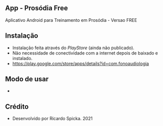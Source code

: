 ## App - Prosódia Free

Aplicativo Android para Treinamento em Prosódia - Versao FREE

## Instalação
- Instalação feita através do *PlayStore* (ainda não publicado).
- Não necessidade de conectividade com a internet depois de baixado e instalado.
- https://play.google.com/store/apps/details?id=com.fonoaudiologia

## Modo de usar

-  


## Crédito

* Desenvolvido por Ricardo Spicka. 2021

  

#